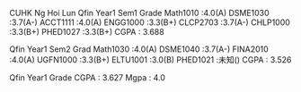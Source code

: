 CUHK Ng Hoi Lun
Qfin Year1 Sem1 Grade
Math1010 :4.0(A)
DSME1030 :3.7(A-)
ACCT1111 :4.0(A)
ENGG1000 :3.3(B+)
CLCP2703 :3.7(A-)
CHLP1000 :3.3(B+)
PHED1027 :3.3(B+)
CGPA : 3.688

Qfin Year1 Sem2 Grad
Math1030 :4.0(A)
DSME1040 :3.7(A-)
FINA2010 :4.0(A)
UGFN1000 :3.3(B+)
ELTU1001 :3.0(B)
PHED1021 :未知()
CGPA : 3.526

Qfin Year1 Grade
CGPA : 3.627
Mgpa : 4.0